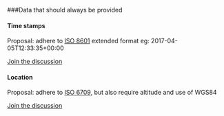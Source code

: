 ###Data that should always be provided

#### Time stamps
Proposal: adhere to [ISO 8601](https://en.wikipedia.org/wiki/ISO_8601) extended format eg: 2017-04-05T12:33:35+00:00

[Join the discussion](https://github.com/RDA-sUAS-Data-IG/sUASData/issues/2)

#### Location
Proposal: adhere to [ISO 6709](https://en.wikipedia.org/wiki/ISO_6709), but also require altitude and use of WGS84 

[Join the discussion](https://github.com/RDA-sUAS-Data-IG/sUASData/issues/1)